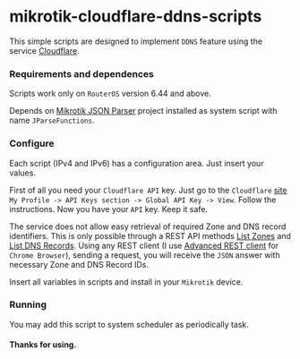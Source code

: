 # mikrotik-cloudflare-ddns-scripts

This simple scripts are designed to implement `DDNS` feature using the service [Cloudflare](https://www.cloudflare.com/).

### Requirements and dependences

Scripts work only on `RouterOS` version 6.44 and above.

Depends on [Mikrotik JSON Parser](https://github.com/Winand/mikrotik-json-parser) project installed as system script with name `JParseFunctions`.

### Configure

Each script (IPv4 and IPv6) has a configuration area. Just insert your values.

First of all you need your `Cloudflare API` key. Just go to the `Cloudflare` [site](https://www.cloudflare.com/) `My Profile -> API Keys section -> Global API Key -> View`. Follow the instructions. Now you have your `API` key. Keep it safe.

The service does not allow easy retrieval of required Zone and DNS record identifiers. This is only possible through a REST API methods [List Zones](https://developers.cloudflare.com/api/operations/zones-get) and [List DNS Records](https://developers.cloudflare.com/api/operations/dns-records-for-a-zone-list-dns-records). Using any REST client (I use [Advanced REST client](https://chrome.google.com/webstore/detail/advanced-rest-client/hgmloofddffdnphfgcellkdfbfbjeloo) for `Chrome Browser`), sending a request, you will receive the `JSON` answer with necessary Zone and DNS Record IDs.

Insert all variables in scripts and install in your `Mikrotik` device.

### Running

You may add this script to system scheduler as periodically task.

#### Thanks for using.
